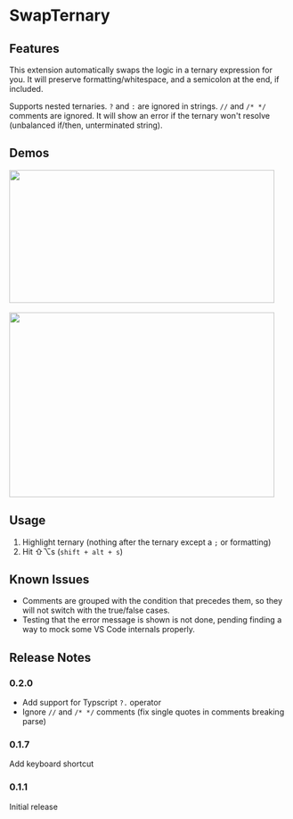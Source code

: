 # SwapTernary

## Features

This extension automatically swaps the logic in a ternary expression for you.  It will preserve formatting/whitespace, and a semicolon at the end, if included.

Supports nested ternaries.  `?` and `:` are ignored in strings.  `//` and `/* */` comments are ignored.  It will show an error if the ternary won't resolve (unbalanced if/then, unterminated string).

## Demos

<img src="https://j.gifs.com/oV5V2L.gif" width="476" height="238"/>
<br />
<br />

<img src="https://j.gifs.com/JyoyZK.gif" width="476" height="331"/>

## Usage

1. Highlight ternary (nothing after the ternary except a `;` or formatting)
2. Hit ⇧⌥s (`shift + alt + s`)

## Known Issues

- Comments are grouped with the condition that precedes them, so they will not switch with the true/false cases.
- Testing that the error message is shown is not done, pending finding a way to mock some VS Code internals properly.

## Release Notes

### 0.2.0

- Add support for Typscript `?.` operator
- Ignore `//` and `/* */` comments (fix single quotes in comments breaking parse)

### 0.1.7

Add keyboard shortcut

### 0.1.1

Initial release
